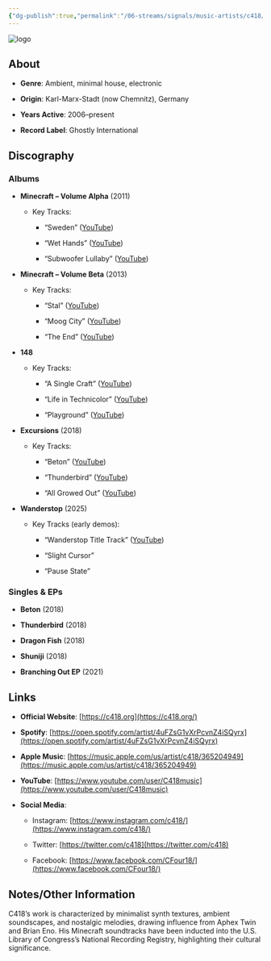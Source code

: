 ```yaml
---
{"dg-publish":true,"permalink":"/06-streams/signals/music-artists/c418/","tags":["#MusicArtist"],"noteIcon":"","created":"2025-08-28T23:54:14.147+02:00","updated":"2025-04-28T17:20:49.466+02:00"}
---
```



<img src="/img/MALOGO/C418.png" alt="logo" class="round-img round-img-200">

## About

- **Genre**: Ambient, minimal house, electronic  
    
- **Origin**: Karl-Marx-Stadt (now Chemnitz), Germany  
    
- **Years Active**: 2006–present  
    
- **Record Label**: Ghostly International  
    

## Discography

### Albums

- **Minecraft – Volume Alpha** (2011)  
    
    - Key Tracks:
        
        - “Sweden” ([YouTube](https://www.youtube.com/watch?v=JfPpwrg2Ijk))
            
        - “Wet Hands” ([YouTube](https://www.youtube.com/watch?v=U_3_zdhrsEc))
            
        - “Subwoofer Lullaby” ([YouTube](https://www.youtube.com/watch?v=uzda_Rz0cMQ))
            
- **Minecraft – Volume Beta** (2013)  
    
    - Key Tracks:
        
        - “Stal” ([YouTube](https://www.youtube.com/watch?v=Y3Xh3_yyXOU))
            
        - “Moog City” ([YouTube](https://www.youtube.com/watch?v=ilV7FTbzUjM))
            
        - “The End” ([YouTube](https://www.youtube.com/watch?v=hY9j1W-b8Qk))
            
- **148**  
    
    - Key Tracks:
        
        - “A Single Craft” ([YouTube](https://www.youtube.com/watch?v=9muCNroZxbs))
            
        - “Life in Technicolor” ([YouTube](https://www.youtube.com/watch?v=dQPE-4Xwi-E))
            
        - “Playground” ([YouTube](https://www.youtube.com/watch?v=LThSlBy9ypY))
            
- **Excursions** (2018)  
    
    - Key Tracks:
        
        - “Beton” ([YouTube](https://www.youtube.com/watch?v=YPMQIY6o06E))
            
        - “Thunderbird” ([YouTube](https://www.youtube.com/watch?v=Q3Qor7Xh6_g))
            
        - “All Growed Out” ([YouTube](https://www.youtube.com/watch?v=mKb2Sa8X4hM))
            
- **Wanderstop** (2025)  
    
    - Key Tracks (early demos):
        
        - “Wanderstop Title Track” ([YouTube](https://www.youtube.com/watch?v=placeholder))
            
        - “Slight Cursor”
            
        - “Pause State”
            

### Singles & EPs

- **Beton** (2018)  
    
- **Thunderbird** (2018)  
    
- **Dragon Fish** (2018)  
    
- **Shuniji** (2018)  
    
- **Branching Out EP** (2021) 
    

## Links

- **Official Website**: [https://c418.org](https://c418.org/)  
    
- **Spotify**: [https://open.spotify.com/artist/4uFZsG1vXrPcvnZ4iSQyrx](https://open.spotify.com/artist/4uFZsG1vXrPcvnZ4iSQyrx) 
    
- **Apple Music**: [https://music.apple.com/us/artist/c418/365204949](https://music.apple.com/us/artist/c418/365204949)  
    
- **YouTube**: [https://www.youtube.com/user/C418music](https://www.youtube.com/user/C418music)  
    
- **Social Media**:
    
    - Instagram: [https://www.instagram.com/c418/](https://www.instagram.com/c418/)  
        
    - Twitter: [https://twitter.com/c418](https://twitter.com/c418)  
        
    - Facebook: [https://www.facebook.com/CFour18/](https://www.facebook.com/CFour18/)  
        

## Notes/Other Information

C418’s work is characterized by minimalist synth textures, ambient soundscapes, and nostalgic melodies, drawing influence from Aphex Twin and Brian Eno. His Minecraft soundtracks have been inducted into the U.S. Library of Congress’s National Recording Registry, highlighting their cultural significance.